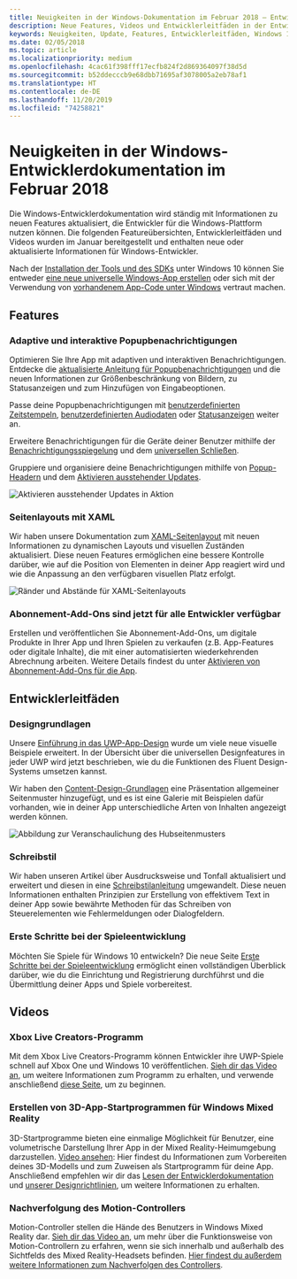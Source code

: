 ```yaml
---
title: Neuigkeiten in der Windows-Dokumentation im Februar 2018 – Entwicklung von UWP-Apps
description: Neue Features, Videos und Entwicklerleitfäden in der Entwicklerdokumentation für Windows 10 im Februar 2018
keywords: Neuigkeiten, Update, Features, Entwicklerleitfäden, Windows 10, Februar
ms.date: 02/05/2018
ms.topic: article
ms.localizationpriority: medium
ms.openlocfilehash: 4cac61f398fff17ecfb824f2d869364097f38d5d
ms.sourcegitcommit: b52ddecccb9e68dbb71695af3078005a2eb78af1
ms.translationtype: HT
ms.contentlocale: de-DE
ms.lasthandoff: 11/20/2019
ms.locfileid: "74258821"
---
```

# <a name="whats-new-in-the-windows-developer-docs-in-february-2018"></a>Neuigkeiten in der Windows-Entwicklerdokumentation im Februar 2018

Die Windows-Entwicklerdokumentation wird ständig mit Informationen zu neuen Features aktualisiert, die Entwickler für die Windows-Plattform nutzen können. Die folgenden Featureübersichten, Entwicklerleitfäden und Videos wurden im Januar bereitgestellt und enthalten neue oder aktualisierte Informationen für Windows-Entwickler.

Nach der [Installation der Tools und des SDKs](https://developer.microsoft.com/windows/downloads#_blank) unter Windows 10 können Sie entweder [eine neue universelle Windows-App erstellen](../get-started/create-uwp-apps.md) oder sich mit der Verwendung von [vorhandenem App-Code unter Windows](../porting/index.md) vertraut machen.


## <a name="features"></a>Features

### <a name="adaptive-and-interactive-toast-notifications"></a>Adaptive und interaktive Popupbenachrichtigungen

Optimieren Sie Ihre App mit adaptiven und interaktiven Benachrichtigungen. Entdecke die [aktualisierte Anleitung für Popupbenachrichtigungen](../design/shell/tiles-and-notifications/adaptive-interactive-toasts.md) und die neuen Informationen zur Größenbeschränkung von Bildern, zu Statusanzeigen und zum Hinzufügen von Eingabeoptionen.

Passe deine Popupbenachrichtigungen mit [benutzerdefinierten Zeitstempeln](../design/shell/tiles-and-notifications/custom-timestamps-on-toasts.md), [benutzerdefinierten Audiodaten](../design/shell/tiles-and-notifications/custom-audio-on-toasts.md) oder [Statusanzeigen](../design/shell/tiles-and-notifications/toast-progress-bar.md) weiter an.

Erweitere Benachrichtigungen für die Geräte deiner Benutzer mithilfe der [Benachrichtigungsspiegelung](../design/shell/tiles-and-notifications/notification-mirroring.md) und dem [universellen Schließen](../design/shell/tiles-and-notifications/universal-dismiss.md).

Gruppiere und organisiere deine Benachrichtigungen mithilfe von [Popup-Headern](../design/shell/tiles-and-notifications/toast-headers.md) und dem [Aktivieren ausstehender Updates](../design/shell/tiles-and-notifications/toast-pending-update.md).

![Aktivieren ausstehender Updates in Aktion](../design/shell/tiles-and-notifications/images/toast-pendingupdate.gif)

### <a name="page-layouts-with-xaml"></a>Seitenlayouts mit XAML

Wir haben unsere Dokumentation zum [XAML-Seitenlayout](../design/layout/layouts-with-xaml.md) mit neuen Informationen zu dynamischen Layouts und visuellen Zuständen aktualisiert. Diese neuen Features ermöglichen eine bessere Kontrolle darüber, wie auf die Position von Elementen in deiner App reagiert wird und wie die Anpassung an den verfügbaren visuellen Platz erfolgt.

![Ränder und Abstände für XAML-Seitenlayouts](../design/layout/images/xaml-layout-margins-padding.png)

### <a name="subscription-add-ons-are-now-available-to-all-developers"></a>Abonnement-Add-Ons sind jetzt für alle Entwickler verfügbar

Erstellen und veröffentlichen Sie Abonnement-Add-Ons, um digitale Produkte in Ihrer App und Ihren Spielen zu verkaufen (z.B. App-Features oder digitale Inhalte), die mit einer automatisierten wiederkehrenden Abrechnung arbeiten. Weitere Details findest du unter [Aktivieren von Abonnement-Add-Ons für die App](../monetize/enable-subscription-add-ons-for-your-app.md).

## <a name="developer-guidance"></a>Entwicklerleitfäden

### <a name="design-basics"></a>Designgrundlagen

Unsere [Einführung in das UWP-App-Design](../design/basics/design-and-ui-intro.md) wurde um viele neue visuelle Beispiele erweitert. In der Übersicht über die universellen Designfeatures in jeder UWP wird jetzt beschrieben, wie du die Funktionen des Fluent Design-Systems umsetzen kannst.

Wir haben den [Content-Design-Grundlagen](../design/basics/content-basics.md) eine Präsentation allgemeiner Seitenmuster hinzugefügt, und es ist eine Galerie mit Beispielen dafür vorhanden, wie in deiner App unterschiedliche Arten von Inhalten angezeigt werden können.

![Abbildung zur Veranschaulichung des Hubseitenmusters](../design/basics/images/hub.png)

### <a name="writing-style"></a>Schreibstil

Wir haben unseren Artikel über Ausdrucksweise und Tonfall aktualisiert und erweitert und diesen in eine [Schreibstilanleitung](../design/style/writing-style.md) umgewandelt. Diese neuen Informationen enthalten Prinzipien zur Erstellung von effektivem Text in deiner App sowie bewährte Methoden für das Schreiben von Steuerelementen wie Fehlermeldungen oder Dialogfeldern.

### <a name="getting-started-for-game-development"></a>Erste Schritte bei der Spieleentwicklung

Möchten Sie Spiele für Windows 10 entwickeln? Die neue Seite [Erste Schritte bei der Spieleentwicklung](../gaming/getting-started.md) ermöglicht einen vollständigen Überblick darüber, wie du die Einrichtung und Registrierung durchführst und die Übermittlung deiner Apps und Spiele vorbereitest.

## <a name="videos"></a>Videos

### <a name="xbox-live-creators-program"></a>Xbox Live Creators-Programm

Mit dem Xbox Live Creators-Programm können Entwickler ihre UWP-Spiele schnell auf Xbox One und Windows 10 veröffentlichen. [Sieh dir das Video an](https://www.youtube.com/watch?v=zpFfHHBkVq4), um weitere Informationen zum Programm zu erhalten, und verwende anschließend [diese Seite](https://www.xbox.com/developers/creators-program), um zu beginnen.

### <a name="creating-3d-app-launchers-for-windows-mixed-reality"></a>Erstellen von 3D-App-Startprogrammen für Windows Mixed Reality

3D-Startprogramme bieten eine einmalige Möglichkeit für Benutzer, eine volumetrische Darstellung Ihrer App in der Mixed Reality-Heimumgebung darzustellen. [Video ansehen](https://www.youtube.com/watch?v=TxIslHsEXno): Hier findest du Informationen zum Vorbereiten deines 3D-Modells und zum Zuweisen als Startprogramm für deine App. Anschließend empfehlen wir dir das [Lesen der Entwicklerdokumentation](https://developer.microsoft.com/windows/mixed-reality/implementing_3d_app_launchers) und [unserer Designrichtlinien](https://developer.microsoft.com/windows/mixed-reality/3d_app_launcher_design_guidance), um weitere Informationen zu erhalten.

### <a name="motion-controller-tracking"></a>Nachverfolgung des Motion-Controllers

Motion-Controller stellen die Hände des Benutzers in Windows Mixed Reality dar. [Sieh dir das Video an](https://www.youtube.com/watch?v=rkDpRllbLII), um mehr über die Funktionsweise von Motion-Controllern zu erfahren, wenn sie sich innerhalb und außerhalb des Sichtfelds des Mixed Reality-Headsets befinden. [Hier findest du außerdem weitere Informationen zum Nachverfolgen des Controllers](https://docs.microsoft.com/windows/mixed-reality/motion-controllers#controller_tracking_state%E2%80%9D).